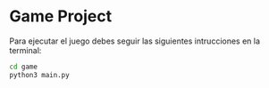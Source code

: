 # Game Project

Para ejecutar el juego debes seguir las siguientes intrucciones en la terminal:

```sh
cd game
python3 main.py
```
